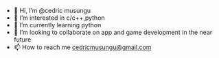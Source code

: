 - 👋 Hi, I’m @cedric musungu
- 👀 I’m interested in c/c++,python
- 🌱 I’m currently learning python
- 💞️ I’m looking to collaborate on app and game development in the near future
- 📫 How to reach me cedricmusungu@gmail.com

<!---
madguy-cedo/madguy-cedo is a ✨ special ✨ repository because its `README.md` (this file) appears on your GitHub profile.
You can click the Preview link to take a look at your changes.
--->
